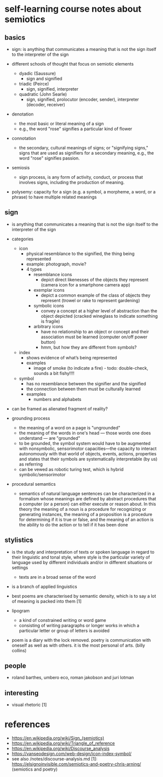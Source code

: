 # self-learning course notes about semiotics

## basics

- sign: is anything that communicates a meaning that is not the sign itself to the interpreter of the sign

- different schools of thought that focus on semiotic elements 
  - dyadic (Saussure)
    - sign and signified
  - triadic (Peirce)
    - sign, signified, interpreter
  - quadratic (John Searle)
    - sign, signified, prolocutor (encoder, sender), interpreter (decoder, receiver) 

- denotation
  - the most basic or literal meaning of a sign
  - e.g., the word "rose" signifies a particular kind of flower

- connotation
  - the secondary, cultural meanings of signs; or "signifying signs," signs that are used as signifiers for a secondary meaning, e.g., the word "rose" signifies passion.

- semiosis
  - sign process, is any form of activity, conduct, or process that involves signs, including the production of meaning.

- polysemy: capacity for a sign (e.g. a symbol, a morpheme, a word, or a phrase) to have multiple related meanings


## sign

- is anything that communicates a meaning that is not the sign itself to the interpreter of the sign

- categories
  - icon
    - physical resemblance to the signified, the thing being represented
    - example: photograph, movie?
    - 4 types
      - resemblance icons
        - depict direct likenesses of the objects they represent (camera icon for a smartphone camera app)
      - exemplar icons 
        - depict a common example of the class of objects they represent (trowel or rake to represent gardening)
      - symbolic icons 
        - convey a concept at a higher level of abstraction than the object depicted (cracked wineglass to indicate something is fragile)
      - arbitrary icons 
        - have no relationship to an object or concept and their association must be learned (computer on/off power button)
        - hmm, but how they are different from symbols?
  - index
    - shows evidence of what’s being represented
    - examples 
      - image of smoke (to indicate a fire) - todo: double-check, sounds a bit fishy!!!!
  - symbol
    - has no resemblance between the signifier and the signified
    - the connection between them must be culturally learned
    - examples
      - numbers and alphabets

- can be framed as alienated fragment of reality?

- grounding process
  - the meaning of a word on a page is "ungrounded"
  - the meaning of the words in one's head — those words one does understand — are "grounded"
  - to be grounded, the symbol system would have to be augmented with nonsymbolic, sensorimotor capacities—the capacity to interact autonomously with that world of objects, events, actions, properties and states that their symbols are systematically interpretable (by us) as referring
  - can be vewed as robotic turing test, which is hybrid symbolic/sensorimotor

- procedural semantics
  - semantics of natural language sentences can be characterized in a formalism whose meanings are defined by abstract procedures that a computer (or a person) can either execute or reason about. In this theory the meaning of a noun is a procedure for recognizing or generating instances, the meaning of a proposition is a procedure for determining if it is true or false, and the meaning of an action is the ability to do the action or to tell if it has been done


## stylistics

- is the study and interpretation of texts or spoken language in regard to their linguistic and tonal style, where style is the particular variety of language used by different individuals and/or in different situations or settings
  - texts are in a broad sense of the word
- is a branch of applied linguistics

- best poems are characterised by semantic density, which is to say a lot of meaning is packed into them [1]

- lipogram
  - a kind of constrained writing or word game 
  - consisting of writing paragraphs or longer works in which a particular letter or group of letters is avoided

- poem is a diary with the lock removed. poetry is communication with oneself as well as with others. it is the most personal of arts. (billy collins)


## people

- roland barthes, umbero eco, roman jakobson and juri lotman


## interesting

- visual rhetoric [1]


# references

- https://en.wikipedia.org/wiki/Sign_(semiotics)
- https://en.wikipedia.org/wiki/Triangle_of_reference
- https://en.wikipedia.org/wiki/Discourse_analysis
- https://vanseodesign.com/web-design/icon-index-symbol/
- see also /notes/discourse-analysis.md
[1]: https://elsignoinvisible.com/semiotics-and-poetry-chris-arning/ (semiotics and poetry)